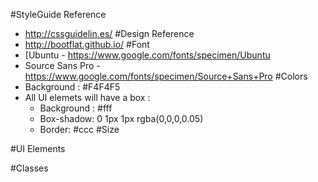 #StyleGuide Reference
  * http://cssguidelin.es/
#Design Reference
  * http://bootflat.github.io/
#Font
  * [Ubuntu - https://www.google.com/fonts/specimen/Ubuntu
  * Source Sans Pro - https://www.google.com/fonts/specimen/Source+Sans+Pro
#Colors
  * Background : #F4F4F5
  * All UI elemets will have a box :
      * Background : #fff
      * Box-shadow: 0 1px 1px rgba(0,0,0,0.05)
      * Border: #ccc
#Size

#UI Elements

#Classes